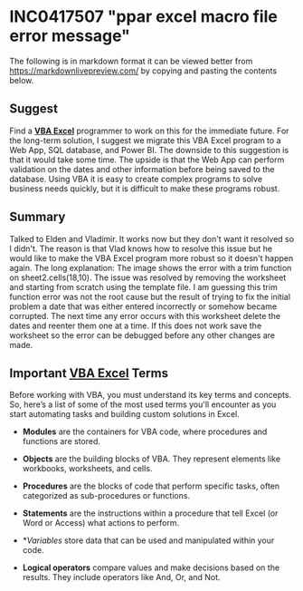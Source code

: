 # INC0417507 "ppar excel macro file error message" 

The following is in markdown format it can be viewed better from <https://markdownlivepreview.com/> by copying and pasting the contents below.

## Suggest

Find a **[VBA Excel](https://www.datacamp.com/tutorial/vba-excel)** programmer to work on this for the immediate future.  For the long-term solution, I suggest we migrate this VBA Excel program to a Web App, SQL database, and Power BI. The downside to this suggestion is that it would take some time. The upside is that the Web App can perform validation on the dates and other information before being saved to the database. Using VBA it is easy to create complex programs to solve business needs quickly, but it is difficult to make these programs robust. 

## Summary

Talked to Elden and Vladimir. It works now but they don't want it resolved so I didn't. The reason is that Vlad knows how to resolve this issue but he would like to make the VBA Excel program more robust so it doesn't happen again.  The long explanation: The image shows the error with a trim function on sheet2.cells(18,10). The issue was resolved by removing the worksheet and starting from scratch using the template file. I am guessing this trim function error was not the root cause but the result of trying to fix the initial problem a date that was either entered incorrectly or somehow became corrupted.  The next time any error occurs with this worksheet delete the dates and reenter them one at a time.  If this does not work save the worksheet so the error can be debugged before any other changes are made.

## Important **[VBA Excel](https://www.datacamp.com/tutorial/vba-excel)** Terms

Before working with VBA, you must understand its key terms and concepts. So, here’s a list of some of the most used terms you'll encounter as you start automating tasks and building custom solutions in Excel.

- **Modules** are the containers for VBA code, where procedures and functions are stored.

- **Objects** are the building blocks of VBA. They represent elements like workbooks, worksheets, and cells.

- **Procedures** are the blocks of code that perform specific tasks, often categorized as sub-procedures or functions.

- **Statements** are the instructions within a procedure that tell Excel (or Word or Access) what actions to perform.

- **Variables* store data that can be used and manipulated within your code.

- **Logical operators** compare values and make decisions based on the results. They include operators like And, Or, and Not.
